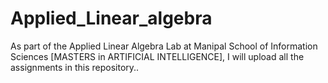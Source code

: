 # Applied_Linear_algebra
As part of the Applied Linear Algebra Lab at Manipal School of Information Sciences [MASTERS in ARTIFICIAL INTELLIGENCE], I will upload all the assignments in this repository..
